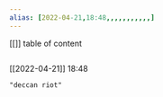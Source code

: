 ```yaml
---
alias: [2022-04-21,18:48,,,,,,,,,,,]
---
```

[[]]
table of content
```toc
```

[[2022-04-21]] 18:48

```query
"deccan riot"
```